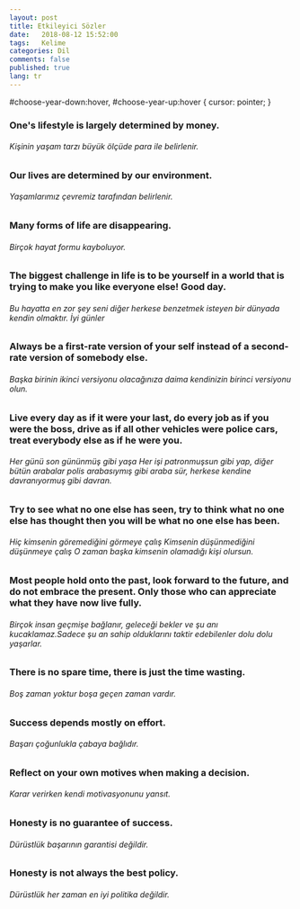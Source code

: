 ```yaml
---
layout: post
title: Etkileyici Sözler 
date:   2018-08-12 15:52:00
tags:   Kelime
categories: Dil
comments: false
published: true
lang: tr
---
```


  

#choose-year-down:hover, #choose-year-up:hover { cursor: pointer; }

### One's lifestyle is largely determined by money.

###### Kişinin yaşam tarzı büyük ölçüde para ile belirlenir.

### Our lives are determined by our environment.

###### Yaşamlarımız çevremiz tarafından belirlenir.

### Many forms of life are disappearing.

###### Birçok hayat formu kayboluyor.

### The biggest challenge in life is to be yourself in a world that is trying to make you like everyone else! Good day.

###### Bu hayatta en zor şey seni diğer herkese benzetmek isteyen bir dünyada kendin olmaktır. İyi günler

### Always be a first-rate version of your self instead of a second-rate version of somebody else.

###### Başka birinin ikinci versiyonu olacağınıza daima kendinizin birinci versiyonu olun.

### Live every day as if it were your last, do every job as if you were the boss, drive as if all other vehicles were police cars, treat everybody else as if he were you.

###### Her günü son gününmüş gibi yaşa Her işi patronmuşsun gibi yap, diğer bütün arabalar polis arabasıymış gibi araba sür, herkese kendine davranıyormuş gibi davran.

### Try to see what no one else has seen, try to think what no one else has thought then you will be what no one else has been.

###### Hiç kimsenin göremediğini görmeye çalış Kimsenin düşünmediğini düşünmeye çalış O zaman başka kimsenin olamadığı kişi olursun.

### Most people hold onto the past, look forward to the future, and do not embrace the present. Only those who can appreciate what they have now live fully.

###### Birçok insan geçmişe bağlanır, geleceği bekler ve şu anı kucaklamaz.Sadece şu an sahip olduklarını taktir edebilenler dolu dolu yaşarlar.

### There is no spare time, there is just the time wasting.

###### Boş zaman yoktur boşa geçen zaman vardır.

### Success depends mostly on effort.

###### Başarı çoğunlukla çabaya bağlıdır.

### Reflect on your own motives when making a decision.

###### Karar verirken kendi motivasyonunu yansıt.

### Honesty is no guarantee of success.

###### Dürüstlük başarının garantisi değildir.

### Honesty is not always the best policy.

###### Dürüstlük her zaman en iyi politika değildir.
